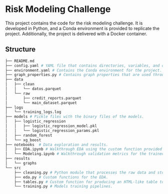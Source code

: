 # Risk Modeling Challenge

This project contains the code for the risk modeling challenge. It is developed in Python, and a Conda environment is provided to replicate the project. Additionally, the project is delivered with a Docker container.

## Structure

```bash 
├── README.md
├── config.yaml # YAML file that contains directories, variables, and other global settings used throughout the project.
├── environment.yaml # Contains the Conda environment for the project.
├── graph_properties.py # Contains graph properties that are used throughout the project for consistency.
├── data
│   ├── clean
│   │   └── datos.parquet
│   └── raw
│       ├── credit_reports.parquet
│       └── main_dataset.parquet
├── logs
│   └── training_logs.log
├── models # Pickle files with the binary files of the models.
│   ├── logistic_regression
│   │   ├── logistic_regression_model.pkl
│   │   └── logistic_regression_params.pkl
│   ├── random_forest
│   └── xg_boost
├── notebooks  # Data exploration and results.
│   ├── EDA.ipynb # Walkthrough EDA using the custom function provided in the src/eda.py.
│   └── Modeling.ipynb # Walkthrough validation metrics for the trained models.
├── results
│   └── graphs
└── src
    ├── cleaning.py # Python module that processes the raw data and stores it in a clean data folder.
    ├── eda.py # Custom functions for the EDA.
    ├── tables.py # Custom function for producing an HTML-like table to display table results.
    └── training.py # Models training pipelines.
